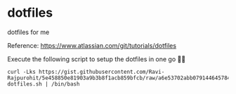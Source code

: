 # dotfiles

dotfiles for me

Reference: https://www.atlassian.com/git/tutorials/dotfiles

Execute the following script to setup the dotfiles in one go 🚀🚀

```
curl -Lks https://gist.githubusercontent.com/Ravi-Rajpurohit/5e458850e81903a9b3b8f1acb859bfcb/raw/a6e53702abb07914464578486e56a57891312685/setup-dotfiles.sh | /bin/bash
```
